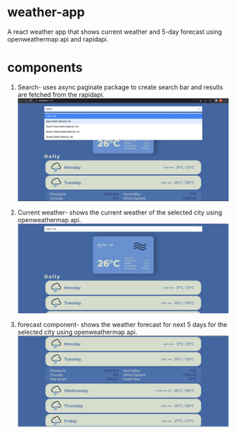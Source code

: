 # weather-app
A react weather app that shows current weather and 5-day forecast using openweathermap api and rapidapi.

# components 
1. Search- uses async paginate package to create search bar and results are fetched from the rapidapi.
![Alt text](883C1987-EDAC-40C1-BE45-F71514AA6023_1_201_a.jpeg)

2. Current weather- shows the current weather of the selected city using openweathermap api.
![Alt text](CD1B1FB7-0B07-4258-9B8B-6EA34BB8B70D_1_201_a.jpeg)

3. forecast component- shows the weather forecast for next 5 days for the selected city using openweathermap api.
![Alt text](33AF4F48-3A09-4E22-93AB-5070EEC0DCE5_1_201_a-1.jpeg)